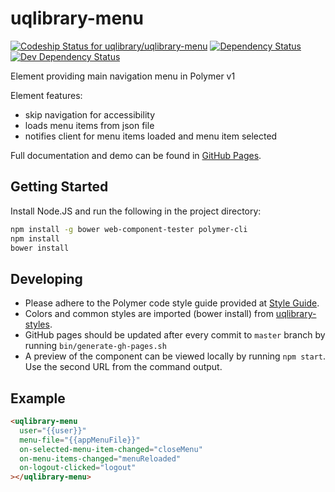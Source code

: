 # uqlibrary-menu

[![Codeship Status for uqlibrary/uqlibrary-menu](https://app.codeship.com/projects/34fdfc90-f6c8-0136-788f-76436281e834/status?branch=polymer1.0)](https://app.codeship.com/projects/321073)
[![Dependency Status](https://david-dm.org/uqlibrary/uqlibrary-menu.svg)](https://david-dm.org/uqlibrary/uqlibrary-menu)
[![Dev Dependency Status](https://david-dm.org/uqlibrary/uqlibrary-menu/dev-status.svg)](https://david-dm.org/uqlibrary/uqlibrary-menu?type=dev)

Element providing main navigation menu in Polymer v1

Element features:

- skip navigation for accessibility
- loads menu items from json file
- notifies client for menu items loaded and menu item selected

Full documentation and demo can be found in [GitHub Pages](https://uqlibrary.github.io/uqlibrary-menu/uqlibrary-menu/).

## Getting Started

Install Node.JS and run the following in the project directory:

```sh
npm install -g bower web-component-tester polymer-cli
npm install
bower install
```

## Developing

- Please adhere to the Polymer code style guide provided at [Style Guide](http://polymerelements.github.io/style-guide/).
- Colors and common styles are imported (bower install) from [uqlibrary-styles](http://github.com/uqlibrary/uqlibrary-styles).
- GitHub pages should be updated after every commit to `master` branch by running `bin/generate-gh-pages.sh`
- A preview of the component can be viewed locally by running `npm start`. Use the second URL from the command output.

## Example

```html
<uqlibrary-menu
  user="{{user}}"
  menu-file="{{appMenuFile}}"
  on-selected-menu-item-changed="closeMenu"
  on-menu-items-changed="menuReloaded"
  on-logout-clicked="logout"
></uqlibrary-menu>
```
